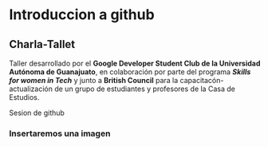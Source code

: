 # Introduccion a github
## Charla-Tallet

Taller desarrollado por el **Google Developer Student Club de la Universidad Autónoma de Guanajuato**, en colaboración por parte del programa _**Skills for women in Tech**_ y junto a **British Council** para la capacitacón-actualización de un grupo de estudiantes y profesores de la Casa de Estudios. 

 Sesion de github

 ### Insertaremos una imagen 

